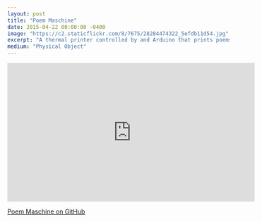 ```yaml
---
layout: post
title: "Poem Maschine"
date: 2015-04-22 00:00:00 -0400
image: "https://c2.staticflickr.com/8/7675/28284474322_5efdb11d54.jpg"
excerpt: "A thermal printer controlled by and Arduino that prints poems and lucky numbers. The Poem Maschine."
medium: "Physical Object"
---
```


<iframe width="560" height="315" src="https://www.youtube.com/embed/R6sTHtLNDPA" frameborder="0" allowfullscreen></iframe>

[Poem Maschine on GitHub](https://gist.github.com/mbrav/813788550e25800a9159)
